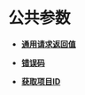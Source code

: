 # 公共参数<a name="ZH-CN_TOPIC_0149355254"></a>

-   **[通用请求返回值](通用请求返回值.md)**  

-   **[错误码](错误码.md)**  

-   **[获取项目ID](获取项目ID.md)**  


